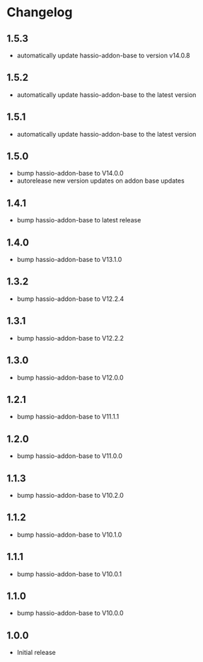 # Changelog
## 1.5.3
- automatically update hassio-addon-base to version v14.0.8


## 1.5.2
- automatically update hassio-addon-base to the latest version

## 1.5.1
- automatically update hassio-addon-base to the latest version

## 1.5.0
- bump hassio-addon-base to V14.0.0
- autorelease new version updates on addon base updates

## 1.4.1
- bump hassio-addon-base to latest release

## 1.4.0
- bump hassio-addon-base to V13.1.0

## 1.3.2
- bump hassio-addon-base to V12.2.4

## 1.3.1
- bump hassio-addon-base to V12.2.2

## 1.3.0
- bump hassio-addon-base to V12.0.0

## 1.2.1
- bump hassio-addon-base to V11.1.1

## 1.2.0
- bump hassio-addon-base to V11.0.0

## 1.1.3
- bump hassio-addon-base to V10.2.0

## 1.1.2
- bump hassio-addon-base to V10.1.0

## 1.1.1
- bump hassio-addon-base to V10.0.1

## 1.1.0
- bump hassio-addon-base to V10.0.0

## 1.0.0
- Initial release